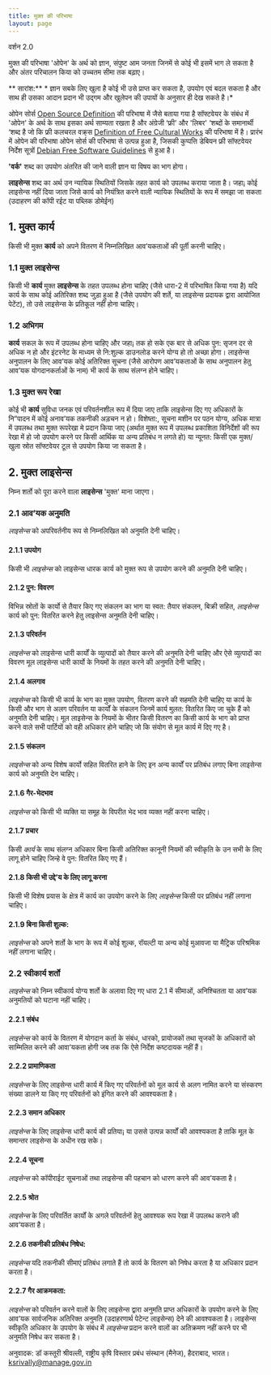 ```yaml
---
title: मुक्त की परिभाषा
layout: page
---
```


वर्शन 2.0

मुक्त की परिभाषा 'ओपेन' के अर्थ को ज्ञान, संपुष्ट  आम जनता जिनमें से कोई भी इसमें भाग ले सकता है और अंतर परिचालन किया को उच्चतम सीमा तक बढ़ाए।

** सारांश:** * ज्ञान सबके लिए खुला है कोई भी उसे प्राप्त कर सकता है, उपयोग एवं बदल सकता है और साथ ही उसका आदान प्रदान भी उद्गम और खुलेपन की उपायों के अनुसार ही देख सकते है।*

ओपेन सोर्स [Open Source Definition](https://opensource.org/docs/osd) की परिभाषा में जैसे बताया गया है सॉफ्टवेयर के संबंध में 'ओपेन' के अर्थ के साथ इसका अर्थ साम्यता रखता है और अंग्रेजी ‘फ्री’ और 'लिबर' ‘शब्दों के समानार्थी ‘शब्द है जो कि फ्री कलचरल वक्र्स [Definition of Free Cultural Works](http://freedomdefined.org) की परिभाषा में है। प्रारंभ में ओपेन की परिभाषा ओपेन सोर्स की परिभाषा से उत्पन्न हुआ है, जिसकी कुप्पत्ति डेबियन फ्री सॉफ्टवेयर निर्देश सूत्रों [Debian Free Software Guidelines](http://www.debian.org/social_contract) से हुआ है।

**'वर्क'** शब्द का उपयोग अंतरित की जाने वाली ज्ञान या विषय का भाग होगा।

**लाइसेन्स** शब्द का अर्थ उन न्यायिक स्थितियों जिसके तहत कार्य को उपलब्ध कराया जाता है। जहा¡ कोई लाइसेन्स नहीं दिया जाता जिसे कार्य को नियंत्रित करने वाली न्यायिक स्थितियों के रूप में समझा जा सकता (उदाहरण की कॉपी रईट या पब्लिक डोमेईन)

## 1. मुक्त कार्य

किसी भी मुक्त **कार्य** को अपने वितरण में निम्नलिखित आव’यकताओं की पूर्ती करनी चाहिए।

### 1.1 मुक्त लाइसेन्स

किसी भी **कार्य** मुक्त **लाइसेन्स** के तहत उपलब्ध होना चाहिए (जैसे धारा-2 में परिभाषित किया गया है) यदि कार्य के साथ कोई अतिरिक्त शब्द जुड़ा हुआ है (जैसे उपयोग की शर्ते, या लाइसेन्स प्रदायक द्वारा आयोजित पेटेंट),  तो उसे लाइसेन्स के प्रतिकूल नहीं होना चाहिए।

### 1.2 अभिगम

**कार्य** सकल के रूप में उपलब्ध होना चाहिए और जहा¡ तक हो सके एक बार से अधिक पुन: सृजन दर से अधिक न हो और इंटरनेट के माध्यम से नि:शुल्क डाउनलोड करने योग्य हो तो अच्छा होगा। लाइसेन्स अनुपालन के लिए आव’यक कोई अतिरिक्त सूचना (जैसे आरोपण आव’यकताओं के साथ अनुपालन हेतु आव’यक योगदानकर्ताओं के नाम) भी कार्य के साथ संलग्न होने चाहिए।

### 1.3 मुक्त रूप रेखा

कोई भी **कार्य** सुविधा जनक एवं परिवर्तनशील रूप में दिया जाए ताकि लाइसेन्स दिए गए अधिकारों के नि”पादन में कोई अनाव’यक तकनीकी अड़चन न हो। विशेष्ता:, सूचना मशीन पर पठन योग्य, अधिक मात्रा में उपलब्ध तथा मुक्त रूपरेखा मे प्रदान किया जाए (अर्थात मुक्त रूप में उपलब्ध प्रकाशिता विनिर्देशों की रूप रेखा में हो जो उपयोग करने पर किसी आर्थिक या अन्य प्रतिबंध न लगते हो) या न्यूनत: किसी एक मुक्त/खुला स्रोत सॉफ्टवेयर टूल से उपयोग किया जा सकता है।


## 2. मुक्त लाइसेन्स

निम्न शर्तो को पूरा करने वाला **लाइसेन्स** 'मुक्त' माना जाएगा।

### 2.1 आव’यक अनुमति

*लाइसेन्स* को अपरिवर्तनीय रूप से निम्नलिखित को अनुमति देनी चाहिए।
 
#### 2.1.1 उपयोग
किसी भी *लाइसेन्स* को लाइसेन्स धारक कार्य को मुक्त रूप से उपयोग करने की अनुमति देनी चाहिए।
 
#### 2.1.2 पुन: विवरण
विभिन्न स्रोतों के कार्यो से तैयार किए गए संकलन का भाग या स्वत: तैयार संकलन, बिक्री सहित, *लाइसेन्स* कार्य को पुन: वितरित करने हेतु लाइसेन्स अनुमति देनी चाहिए।
 
#### 2.1.3 परिवर्तन
*लाइसेन्स* को लाइसेन्स धारी कार्यों के व्युत्पादों को तैयार करने की अनुमति देनी चाहिए और ऐसे व्युत्पादों का विवरण मूल लाइसेन्स धारी कार्यो के नियमों के तहत करने की अनुमति देनी चाहिए।
 
#### 2.1.4 अलगाव
*लाइसेन्स* को किसी भी कार्य के भाग का मुक्त उपयोग, वितरण करने की सहमति देनी चाहिए या कार्य के किसी और भाग से अलग परिवर्तन या कार्यों के संकलन जिनमें कार्य मुलत: वितरित किए जा चुके हैं को अनुमति देनी चाहिए। मूल लाइसेन्स के नियमों के भीतर किसी वितरण का किसी कार्य के भाग को प्राप्त करने वाले सभी पार्टियों को वही अधिकार होने चाहिए जो कि संयोग से मूल कार्य में दिए गए है।
 
#### 2.1.5 संकलन
*लाइसेन्स* को अन्य विशेष कार्यो सहित वितरित हाने के लिए इन अन्य कार्यों पर प्रतिबंध लगाए बिना लाइसेन्स कार्य को अनुमति देन चाहिए। 
 
#### 2.1.6 गैर-भेदभाव
*लाइसेन्स* को किसी भी व्यक्ति या समूह के विपरीत भेद भाव व्यक्त नहीं करना चाहिए।
 
#### 2.1.7 प्रचार
किसी *कार्य* के साथ संलग्न अधिकार बिना किसी अतिरिक्त कानूनी नियमों की स्वीकृति के उन सभी के लिए लागू होने चाहिए जिन्हे वे पुन: वितरित किए गए हैं। 
 
#### 2.1.8 किसी भी उद्दे’य के लिए लागू करना
किसी भी विशेष प्रयास के क्षेत्र में कार्य का उपयोग करने के लिए *लाइसेन्स* किसी पर प्रतिबंध नहीं लगाना चाहिए।
 
#### 2.1.9 बिना किसी शुल्क:
*लाइसेन्स* को अपने शर्तो के भाग के रूप में कोई शुल्क, रॉयल्टी या अन्य कोई मुआवजा या मैट्रिक परिश्रमिक नहीं लगाना चाहिए।
 
### 2.2 स्वीकार्य शर्तो
*लाइसेन्स* को निम्न स्वीकार्य योग्य शर्तो के अलावा दिए गए धारा 2.1 में सीमाओं, अनिश्चितता या आव’यक अनुमतियों को घटाना नहीं चाहिए।
 
#### 2.2.1 संबंध
*लाइसेन्स* को कार्य के वितरण में योगदान कर्ता के संबंध, धारको, प्रायोजकों तथा सृजकों के अधिकारों को साम्मिलित करने की आवा’यकता होगी जब तक कि ऐसे निर्देश कष्टदायक नहीं हैं। 
 
#### 2.2.2 प्रामाणिकता
*लाइसेन्स* के लिए लाइसेन्स धारी कार्य में किए गए परिवर्तनों को मूल कार्य से अलग नामित करने या संस्करण संख्या डालने या किए गए परिवर्तनों को इंगित करने की आवश्यकता है।
 
#### 2.2.3 समान अधिकार
*लाइसेन्स* के लिए लाइसेन्स धारी कार्य की प्रतिया¡ या उससे उत्पन्न कार्यों की आवश्यकता है ताकि मूल के समान्तर लाइसेन्स के अधीन रख सके।
 
#### 2.2.4 सूचना
*लाइसेन्स* को कॉपीराईट सूचनाओं तथा लाइसेन्स की पहचान को धारण करने की आव’यकता है।
 
#### 2.2.5 श्रोत
*लाइसेन्स* के लिए परिवर्तित कार्यों के अगले परिवर्तनों हेतु आवश्यक रूप रेखा में उपलब्ध कराने की आव’यकता है।
 
#### 2.2.6 तकनीकी प्रतिबंध निषेध:
*लाइसेन्स* यदि तकनीकी सीमाएं प्रतिबंध लगाते हैं तो कार्य के वितरण को निषेध करता है या अधिकार प्रदान करता है। 
 
#### 2.2.7 गैर आक्रमकता:
*लाइसेन्स* को परिवर्तन करने वालों के लिए लाइसेन्स द्वारा अनुमति प्राप्त अधिकारों के उपयोग करने के लिए आव’यक सार्वजनिक अतिरिक्त अनुमति (उदाहरणार्थ पेटेन्ट लाइसेन्स) देने की आवश्यकता है। लाइसेन्स स्वीकृति अधिकार के उपयोग के संबंध में *लाइसेन्स* प्रदान करने वालों का अतिक्रमण नहीं करने पर भी अनुमति निषेध कर सकता है।
 

अनुवादक: डॉ कस्तूरी श्रीवल्ली, राष्ट्रीय कृषि विस्तार प्रबंध संस्थान (मैनेज), हैदराबाद, भारत।  ksrivally@manage.gov.in
